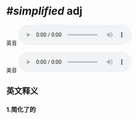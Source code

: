 # ***\#simplified*** adj
英音
<audio src="./media/simplified1_AAC.aac" controls="controls"></audio>

美音
<audio src="./media/simplified2_AAC.aac" controls="controls"></audio>



  

英文释义
---
### 1.**简化了的**  


